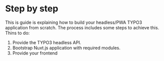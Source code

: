 # Step by step

This is guide is explaining how to build your headless/PWA TYPO3 application from scratch. The process includes some steps to achieve this. Thins to do:

1. Provide the TYPO3 headless API.
2. Bootstrap Nuxt.js application with required modules.
3. Provide your frontend
